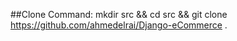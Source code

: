 ##Clone Command:
mkdir src && cd src &&  git clone https://github.com/ahmedelrai/Django-eCommerce .
 
